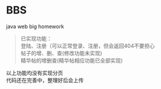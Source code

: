 # BBS
java web big homework

> 已实现功能：  
登陆、注册（可以正常登录、注册，但会返回404不要担心  
帖子的增、删、查(修改功能未实现)  
精华帖的增删查(精华帖相应功能已全部实现)

以上功能均没有实现分页  
代码还在完善中，整理好后会上传
